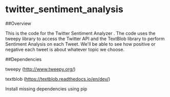 # twitter_sentiment_analysis

##Overview

This is the code for the Twitter Sentiment Analyzer . The code uses the tweepy library to access the Twitter API and the TextBlob library to perform Sentiment Analysis on each Tweet. We'll be able to see how positive or negative each tweet is about whatever topic we choose.

##Dependencies

tweepy (http://www.tweepy.org/)

textblob (https://textblob.readthedocs.io/en/dev/)

Install missing dependencies using pip

